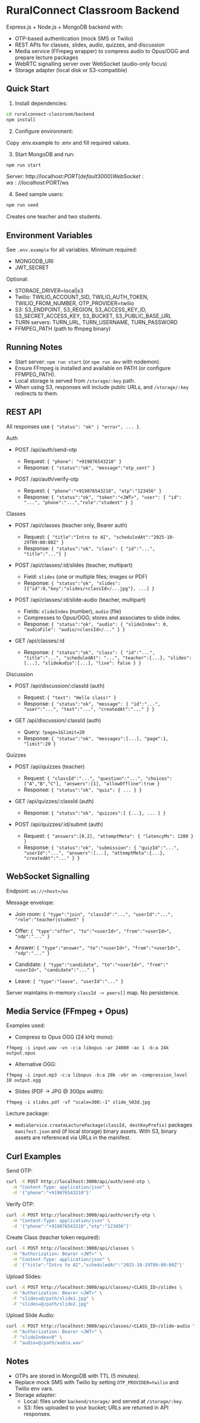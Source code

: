 # RuralConnect Classroom Backend

Express.js + Node.js + MongoDB backend with:
- OTP-based authentication (mock SMS or Twilio)
- REST APIs for classes, slides, audio, quizzes, and discussion
- Media service (FFmpeg wrapper) to compress audio to Opus/OGG and prepare lecture packages
- WebRTC signalling server over WebSocket (audio-only focus)
- Storage adapter (local disk or S3-compatible)

## Quick Start

1) Install dependencies:

```bash
cd ruralconnect-classroom/backend
npm install
```

2) Configure environment:

Copy .env.example to .env and fill required values.

3) Start MongoDB and run:

```bash
npm run start
```

Server: http://localhost:$PORT (default 3000)
WebSocket: ws://localhost:$PORT/ws

4) Seed sample users:

```bash
npm run seed
```

Creates one teacher and two students.

## Environment Variables

See `.env.example` for all variables. Minimum required:
- MONGODB_URI
- JWT_SECRET

Optional:
- STORAGE_DRIVER=local|s3
- Twilio: TWILIO_ACCOUNT_SID, TWILIO_AUTH_TOKEN, TWILIO_FROM_NUMBER, OTP_PROVIDER=twilio
- S3: S3_ENDPOINT, S3_REGION, S3_ACCESS_KEY_ID, S3_SECRET_ACCESS_KEY, S3_BUCKET, S3_PUBLIC_BASE_URL
- TURN servers: TURN_URL, TURN_USERNAME, TURN_PASSWORD
- FFMPEG_PATH (path to ffmpeg binary)

## Running Notes

- Start server: `npm run start` (or `npm run dev` with nodemon).
- Ensure FFmpeg is installed and available on PATH (or configure FFMPEG_PATH).
- Local storage is served from `/storage/:key` path.
- When using S3, responses will include public URLs, and `/storage/:key` redirects to them.

## REST API

All responses use `{ "status": "ok" | "error", ... }`.

Auth
- POST /api/auth/send-otp
  - Request: `{ "phone": "+919876543210" }`
  - Response: `{ "status":"ok", "message":"otp_sent" }`

- POST /api/auth/verify-otp
  - Request: `{ "phone":"+919876543210", "otp":"123456" }`
  - Response: `{ "status":"ok", "token":"<JWT>", "user": { "id": "...", "phone":"...","role":"student" } }`

Classes
- POST /api/classes (teacher only, Bearer auth)
  - Request: `{ "title":"Intro to AI", "scheduledAt":"2025-10-29T09:00:00Z" }`
  - Response: `{ "status":"ok", "class": { "id":"...", "title":"..."} }`

- POST /api/classes/:id/slides (teacher, multipart)
  - Field: `slides` (one or multiple files; images or PDF)
  - Response: `{ "status":"ok", "slides":[{"id":0,"key":"slides/<classId>/...jpg"}, ...] }`

- POST /api/classes/:id/slide-audio (teacher, multipart)
  - Fields: `slideIndex` (number), `audio` (file)
  - Compresses to Opus/OGG; stores and associates to slide index.
  - Response: `{ "status":"ok", "audio": { "slideIndex": 0, "audioFile": "audio/<classId>/..." } }`

- GET /api/classes/:id
  - Response: `{ "status":"ok", "class": { "id":"...", "title":"...", "scheduledAt": "...", "teacher":{...}, "slides":[...], "slideAudio":[...], "live": false } }`

Discussion
- POST /api/discussion/:classId (auth)
  - Request: `{ "text": "Hello class!" }`
  - Response: `{ "status":"ok", "message": { "id":"...", "user":"...", "text":"...", "createdAt":"..." } }`

- GET /api/discussion/:classId (auth)
  - Query: `?page=1&limit=20`
  - Response: `{ "status":"ok", "messages":[...], "page":1, "limit":20 }`

Quizzes
- POST /api/quizzes (teacher)
  - Request: `{ "classId":"...", "question":"...", "choices":["A","B","C"], "answers":[1], "allowOffline":true }`
  - Response: `{ "status":"ok", "quiz": { ... } }`

- GET /api/quizzes/:classId (auth)
  - Response: `{ "status":"ok", "quizzes":[ {...}, ... ] }`

- POST /api/quizzes/:id/submit (auth)
  - Request: `{ "answers":[0,2], "attemptMeta": { "latencyMs": 1200 } }`
  - Response: `{ "status":"ok", "submission": { "quizId":"...", "userId":"...", "answers":[...], "attemptMeta":{...}, "createdAt":"..." } }`

## WebSocket Signalling

Endpoint: `ws://<host>/ws`

Message envelope:
- Join room:
  `{ "type":"join", "classId":"...", "userId":"...", "role":"teacher|student" }`

- Offer:
  `{ "type":"offer", "to":"<userId>", "from":"<userId>", "sdp":"..." }`

- Answer:
  `{ "type":"answer", "to":"<userId>", "from":"<userId>", "sdp":"..." }`

- Candidate:
  `{ "type":"candidate", "to":"<userId>", "from":"<userId>", "candidate":"..." }`

- Leave:
  `{ "type":"leave", "userId":"..." }`

Server maintains in-memory `classId -> peers[]` map. No persistence.

## Media Service (FFmpeg + Opus)

Examples used:

- Compress to Opus OGG (24 kHz mono):
```
ffmpeg -i input.wav -vn -c:a libopus -ar 24000 -ac 1 -b:a 24k output.opus
```

- Alternative OGG:
```
ffmpeg -i input.mp3 -c:a libopus -b:a 28k -vbr on -compression_level 10 output.ogg
```

- Slides (PDF -> JPG @ 300px width):
```
ffmpeg -i slides.pdf -vf "scale=300:-1" slide_%03d.jpg
```

Lecture package:
- `mediaService.createLecturePackage(classId, destKeyPrefix)` packages `manifest.json` and (if local storage) binary assets. With S3, binary assets are referenced via URLs in the manifest.

## Curl Examples

Send OTP:
```bash
curl -X POST http://localhost:3000/api/auth/send-otp \
  -H "Content-Type: application/json" \
  -d '{"phone":"+919876543210"}'
```

Verify OTP:
```bash
curl -X POST http://localhost:3000/api/auth/verify-otp \
  -H "Content-Type: application/json" \
  -d '{"phone":"+919876543210","otp":"123456"}'
```

Create Class (teacher token required):
```bash
curl -X POST http://localhost:3000/api/classes \
  -H "Authorization: Bearer <JWT>" \
  -H "Content-Type: application/json" \
  -d '{"title":"Intro to AI","scheduledAt":"2025-10-29T09:00:00Z"}'
```

Upload Slides:
```bash
curl -X POST http://localhost:3000/api/classes/<CLASS_ID>/slides \
  -H "Authorization: Bearer <JWT>" \
  -F "slides=@/path/slide1.jpg" \
  -F "slides=@/path/slide2.jpg"
```

Upload Slide Audio:
```bash
curl -X POST http://localhost:3000/api/classes/<CLASS_ID>/slide-audio \
  -H "Authorization: Bearer <JWT>" \
  -F "slideIndex=0" \
  -F "audio=@/path/audio.wav"
```

## Notes

- OTPs are stored in MongoDB with TTL (5 minutes).
- Replace mock SMS with Twilio by setting `OTP_PROVIDER=twilio` and Twilio env vars.
- Storage adapter:
  - Local: files under `backend/storage/` and served at `/storage/:key`.
  - S3: files uploaded to your bucket; URLs are returned in API responses.
